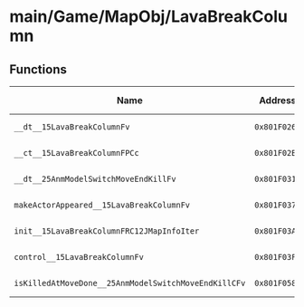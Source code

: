 # main/Game/MapObj/LavaBreakColumn

## Functions

| Name | Address | Match % |
|------|---------|---------|
| `__dt__15LavaBreakColumnFv` | `0x801F0260` | :x: (0.0%) |
| `__ct__15LavaBreakColumnFPCc` | `0x801F02BC` | :x: (0.0%) |
| `__dt__25AnmModelSwitchMoveEndKillFv` | `0x801F0318` | :x: (0.0%) |
| `makeActorAppeared__15LavaBreakColumnFv` | `0x801F0370` | :x: (0.0%) |
| `init__15LavaBreakColumnFRC12JMapInfoIter` | `0x801F03A4` | :x: (0.0%) |
| `control__15LavaBreakColumnFv` | `0x801F03F4` | :x: (0.0%) |
| `isKilledAtMoveDone__25AnmModelSwitchMoveEndKillCFv` | `0x801F058C` | :x: (0.0%) |